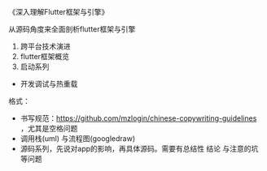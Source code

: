 《深入理解Flutter框架与引擎》

从源码角度来全面剖析flutter框架与引擎

1. 跨平台技术演进
2. flutter框架概览
2. 启动系列


- 开发调试与热重载



格式：
- 书写规范：https://github.com/mzlogin/chinese-copywriting-guidelines ，尤其是空格问题
- 调用栈(uml) 与流程图(googledraw)
- 源码系列，先说对app的影响，再具体源码。需要有总结性 结论 与注意的坑等问题
